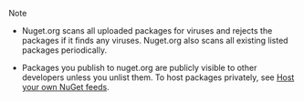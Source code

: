 > [!Note]
> - Nuget.org scans all uploaded packages for viruses and rejects the packages if it finds any viruses. Nuget.org also scans all existing listed packages periodically.
>
> - Packages you publish to nuget.org are publicly visible to other developers unless you unlist them. To host packages privately, see [Host your own NuGet feeds](../../hosting-packages/overview.md).